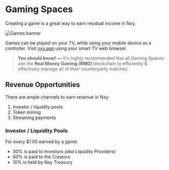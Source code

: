 # Gaming Spaces

Creating a game is a great way to earn residual income in Nxy.

![Games banner](https://i.ibb.co/d2vPq8s/image.png)

Games can be played on your TV, while using your mobile device as a controller. Visit [nxy.app](https://nxy.app) using your smart TV web browser.

> __You should know! —__ It's highly recommended that all Gaming Spaces use the __Real Money Gaming (RMG)__ blockchain to efficiently & effectively manage all of their counterparty matches.


## Revenue Opportunities

There are ample channels to earn revenue in Nxy:
1. Investor / liquidity pools
2. Token mining
3. Streaming payments

### Investor / Liquidity Pools

For every $1.00 earned by a game:
- 30% is paid to Investors _(aka Liquidity Providers)_
- 60% is paid to the Creators
- 10% is held by Nxy Treasury
